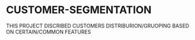 # CUSTOMER-SEGMENTATION
THIS PROJECT DISCRIBED CUSTOMERS DISTRIBURION/GRUOPING BASED ON CERTAIN/COMMON FEATURES
